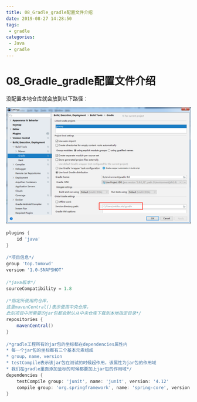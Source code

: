 ```yaml
---
title: 08_Gradle_gradle配置文件介绍
date: 2019-08-27 14:28:50
tags: 
 - gradle
categories:
 - Java
 - gradle
---
```


# 08_Gradle_gradle配置文件介绍
没配置本地仓库就会放到以下路径：

![gradle配置文件介绍](https://raw.githubusercontent.com/tomxwd/ImageHosting/master/blog/Gradle/08gradle%E9%85%8D%E7%BD%AE%E6%96%87%E4%BB%B6%E4%BB%8B%E7%BB%8D.png)

```groovy
plugins {
    id 'java'
}

/*项目信息*/
group 'top.tomxwd'
version '1.0-SNAPSHOT'

/*java版本*/
sourceCompatibility = 1.8

/*指定所使用的仓库，
这里mavenCentral()表示使用中央仓库，
此刻项目中所需要的jar包都会默认从中央仓库下载到本地指定目录*/
repositories {
    mavenCentral()
}

/*gradle工程所有的jar包的坐标都在dependencies属性内
* 每一个jar包的坐标都有三个基本元素组成
* group，name，version
* testCompile表示该jar包在测试的时候起作用，该属性为jar包的作用域
* 我们在gradle里面添加坐标的时候都要加上jar包的作用域*/
dependencies {
    testCompile group: 'junit', name: 'junit', version: '4.12'
    compile group: 'org.springframework', name: 'spring-core', version: '5.1.5.RELEASE'
}
```



